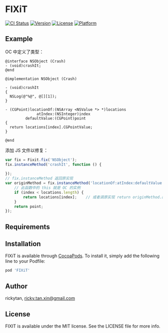 # FIXiT

[![CI Status](https://img.shields.io/travis/rickytan/FIXiT.svg?style=flat)](https://travis-ci.org/rickytan/FIXiT)
[![Version](https://img.shields.io/cocoapods/v/FIXiT.svg?style=flat)](https://cocoapods.org/pods/FIXiT)
[![License](https://img.shields.io/cocoapods/l/FIXiT.svg?style=flat)](https://cocoapods.org/pods/FIXiT)
[![Platform](https://img.shields.io/cocoapods/p/FIXiT.svg?style=flat)](https://cocoapods.org/pods/FIXiT)

## Example

OC 中定义了类型：
```objc
@interface NSObject (Crash)
- (void)crashIt;
@end

@implementation NSObject (Crash)

- (void)crashIt
{
  NSLog(@"%@", @[][1]);
}

- (CGPoint)locationOf:(NSArray <NSValue *> *)locations
              atIndex:(NSInteger)index
         defaultValue:(CGPoint)point
{
  return locations[index].CGPointValue;
}

@end
```
添加 JS 文件以修复：
```javascript
var fix = Fixit.fix('NSObject');
fix.instanceMethod('crashIt', function () {
  
});
// fix.instanceMethod 返回原实现
var originMethod = fix.instanceMethod('locationOf:atIndex:defaultValue:', function (locations, index, point) {
    // 此函数中的 this 就是 OC 的实例
    if (index < locations.length) {
        return locations[index];    // 或者调原实现 return originMethod.apply(this, arguments);
    }
    return point;
});
```

## Requirements

## Installation

FIXiT is available through [CocoaPods](https://cocoapods.org). To install
it, simply add the following line to your Podfile:

```ruby
pod 'FIXiT'
```

## Author

rickytan, ricky.tan.xin@gmail.com

## License

FIXIT is available under the MIT license. See the LICENSE file for more info.
